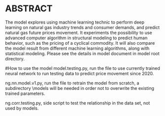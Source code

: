 # ABSTRACT
The model explores using machine learning technic to perform deep learning on natural gas industry trends and consumer demands, and predict natural gas future prices movement. It experiments the possibility to use advanced computer algorithm in structural modeling to predict human behavior, such as the pricing of a cyclical commodity. It will also compare the model result from different machine learning algorithms, along with statistical modeling. Please see the details in model document in model root directory. 

#How to use the model
model.testing.py, run the file to use currently trained neural network to run testing data to predict price movement since 2020.

ng.nn.model.v1.py, run the file to retrain the model from scratch, a subdirectory \models will be needed in order not to overwrite the existing trained parameters.

ng.corr.testing.py, side script to test the relationship in the data set, not used by models.
